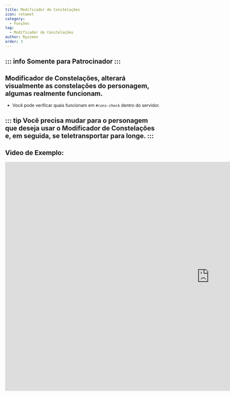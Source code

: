 ```yaml
---
title: Modificador de Constelações
icon: retweet
category:
  - Funções
tag:
  - Modificador de Constelações
author: Ryuzeen
order: 3
---
```

::: info Somente para Patrocinador
:::
---
## Modificador de Constelações, alterará visualmente as constelações do personagem, algumas realmente funcionam.
- Você pode verificar quais funcionam em `#⁠cons-check` dentro do servidor.

::: tip Você precisa mudar para o personagem que deseja usar o Modificador de Constelações e, em seguida, se teletransportar para longe.
:::
---
## Video de Exemplo:

<div class="iframe-container"><iframe width="1328" height="747" src="https://www.youtube.com/embed/S9-g5weE9l8?list=PL5eI1Tb64p56g27qfYk7VuFTz4FK6YrKa" title="Korepi - Constellation Modifier (Sponsor)" frameborder="0" allow="accelerometer; autoplay; clipboard-write; encrypted-media; gyroscope; picture-in-picture; web-share" referrerpolicy="strict-origin-when-cross-origin" allowfullscreen></iframe></div>
